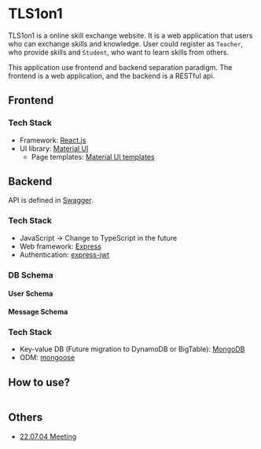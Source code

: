 # TLS1on1

TLS1on1 is a online skill exchange website. It is a web application that users who can exchange skills and knowledge. User could register as `Teacher`, who provide skills and `Student`, who want to learn skills from others.

This application use frontend and backend separation paradigm. The frontend is a web application, and the backend is a RESTful api.

## Frontend

### Tech Stack

- Framework: [React.js](https://zh-hans.reactjs.org/docs/getting-started.html)
- UI library: [Material UI](https://github.com/mui/material-ui)
  - Page templates: [Material UI templates](https://github.com/mui/material-ui/tree/v5.8.6/docs/data/material/getting-started/templates)

## Backend

API is defined in [Swagger](https://app.swaggerhub.com/apis-docs/tls1on1/tls1on1-backend/1.0.0).

### Tech Stack

- JavaScript -> Change to TypeScript in the future
- Web framework: [Express](https://expressjs.com/en/starter/installing.html)
- Authentication: [express-jwt](https://www.npmjs.com/package/express-jwt)

### DB Schema

#### User Schema

#### Message Schema

### Tech Stack

- Key-value DB (Future migration to DynamoDB or BigTable): [MongoDB](https://www.mongodb.com/docs/)
- ODM: [mongoose](https://mongoosejs.com/)

## How to use?

```bash

```

## Others
- [22.07.04 Meeting](https://onedrive.live.com/edit.aspx?resid=5F5F3E6BC5D5E03B!201858&ithint=file%2cpptx&authkey=!ANvM2Rc0YIXIqcc)
